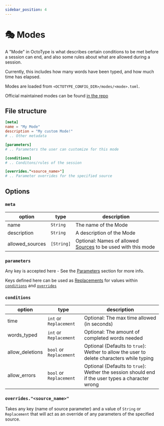 ```yaml
---
sidebar_position: 4
---
```


# 🎭 Modes

A "Mode" in OctoType is what describes certain conditions to be met before a
session can end, and also some rules about what are allowed during a session.

Currently, this includes how many words have been typed, and how much time has
elapsed.

Modes are loaded from `<OCTOTYPE_CONFIG_DIR>/modes/<mode>.toml`.

Official maintained modes can be found
[in the repo](https://github.com/mahlquistj/octotype/tree/main/modes)

## File structure

```toml
[meta]
name = "My Mode"
description = "My custom Mode!"
# .. Other metadata

[parameters]
# .. Parameters the user can customize for this mode

[conditions]
# .. Conditons/rules of the session

[overrides."<source_name>"]
# .. Parameter overrides for the specified source
```

## Options

### `meta`

| option          | type       | description                                                             |
| --------------- | ---------- | ----------------------------------------------------------------------- |
| name            | `String`   | The name of the Mode                                                    |
| description     | `String`   | A description of the Mode                                               |
| allowed_sources | `[String]` | Optional: Names of allowed [Sources](Sources) to be used with this mode |

### `parameters`

Any key is accepted here - See the [Parameters](Parameters) section for more
info.

Keys defined here can be used as [Replacements](Parameters#-replacements) for
values within [`conditions`](#conditions) and
[`overrides`](#overridessourcename)

### `conditions`

| option          | type                    | description                                                                                      |
| --------------- | ----------------------- | ------------------------------------------------------------------------------------------------ |
| time            | `int` or `Replacement`  | Optional: The max time allowed (in seconds)                                                      |
| words_typed     | `int` or `Replacement`  | Optional: The amount of completed words needed                                                   |
| allow_deletions | `bool` or `Replacement` | Optional (Defaults to `true`): Wether to allow the user to delete characters while typing        |
| allow_errors    | `bool` or `Replacement` | Optional (Defaults to `true`): Wether the session should end if the user types a character wrong |

### `overrides."<source_name>"`

Takes any key (name of source parameter) and a value of `String` or
`Replacement` that will act as an override of any parameters of the specified
source.
